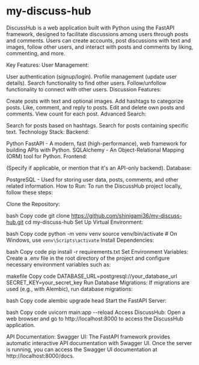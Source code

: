 # my-discuss-hub
DiscussHub is a web application built with Python using the FastAPI framework, designed to facilitate discussions among users through posts and comments. Users can create accounts, post discussions with text and images, follow other users, and interact with posts and comments by liking, commenting, and more.

Key Features:
User Management:

User authentication (signup/login).
Profile management (update user details).
Search functionality to find other users.
Follow/unfollow functionality to connect with other users.
Discussion Features:

Create posts with text and optional images.
Add hashtags to categorize posts.
Like, comment, and reply to posts.
Edit and delete own posts and comments.
View count for each post.
Advanced Search:

Search for posts based on hashtags.
Search for posts containing specific text.
Technology Stack:
Backend:

Python
FastAPI - A modern, fast (high-performance), web framework for building APIs with Python.
SQLAlchemy - An Object-Relational Mapping (ORM) tool for Python.
Frontend:

(Specify if applicable, or mention that it's an API-only backend).
Database:

PostgreSQL - Used for storing user data, posts, comments, and other related information.
How to Run:
To run the DiscussHub project locally, follow these steps:

Clone the Repository:

bash
Copy code
git clone https://github.com/shinigami36/my-discuss-hub.git
cd my-discuss-hub
Set Up Virtual Environment:

bash
Copy code
python -m venv venv
source venv/bin/activate   # On Windows, use `venv\Scripts\activate`
Install Dependencies:

bash
Copy code
pip install -r requirements.txt
Set Environment Variables:
Create a .env file in the root directory of the project and configure necessary environment variables such as:

makefile
Copy code
DATABASE_URL=postgresql://your_database_url
SECRET_KEY=your_secret_key
Run Database Migrations:
If migrations are used (e.g., with Alembic), run database migrations:

bash
Copy code
alembic upgrade head
Start the FastAPI Server:

bash
Copy code
uvicorn main:app --reload
Access DiscussHub:
Open a web browser and go to http://localhost:8000 to access the DiscussHub application.

API Documentation:
Swagger UI: The FastAPI framework provides automatic interactive API documentation with Swagger UI. Once the server is running, you can access the Swagger UI documentation at http://localhost:8000/docs.

